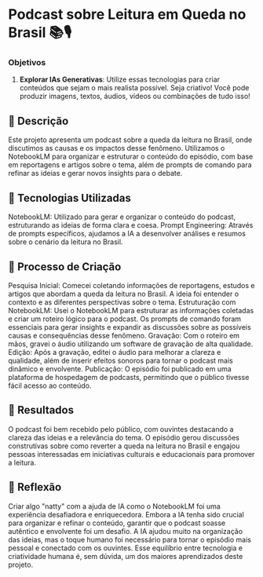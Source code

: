 # Podcast sobre Leitura em Queda no Brasil 📚🎙️

### Objetivos
1. **Explorar IAs Generativas**: Utilize essas tecnologias para criar conteúdos que sejam o mais realista possível. Seja criativo! Você pode produzir imagens, textos, áudios, vídeos ou combinações de tudo isso!

## 📒 Descrição
Este projeto apresenta um podcast sobre a queda da leitura no Brasil, onde discutimos as causas e os impactos desse fenômeno. Utilizamos o NotebookLM para organizar e estruturar o conteúdo do episódio, com base em reportagens e artigos sobre o tema, além de prompts de comando para refinar as ideias e gerar novos insights para o debate.

## 🤖 Tecnologias Utilizadas
NotebookLM: Utilizado para gerar e organizar o conteúdo do podcast, estruturando as ideias de forma clara e coesa.
Prompt Engineering: Através de prompts específicos, ajudamos a IA a desenvolver análises e resumos sobre o cenário da leitura no Brasil.


## 🧐 Processo de Criação
Pesquisa Inicial: Comecei coletando informações de reportagens, estudos e artigos que abordam a queda da leitura no Brasil. A ideia foi entender o contexto e as diferentes perspectivas sobre o tema.
Estruturação com NotebookLM: Usei o NotebookLM para estruturar as informações coletadas e criar um roteiro lógico para o podcast. Os prompts de comando foram essenciais para gerar insights e expandir as discussões sobre as possíveis causas e consequências desse fenômeno.
Gravação: Com o roteiro em mãos, gravei o áudio utilizando um software de gravação de alta qualidade.
Edição: Após a gravação, editei o áudio para melhorar a clareza e qualidade, além de inserir efeitos sonoros para tornar o podcast mais dinâmico e envolvente.
Publicação: O episódio foi publicado em uma plataforma de hospedagem de podcasts, permitindo que o público tivesse fácil acesso ao conteúdo.


## 🚀 Resultados
O podcast foi bem recebido pelo público, com ouvintes destacando a clareza das ideias e a relevância do tema. O episódio gerou discussões construtivas sobre como reverter a queda na leitura no Brasil e engajou pessoas interessadas em iniciativas culturais e educacionais para promover a leitura.


## 💭 Reflexão
Criar algo "natty" com a ajuda de IA como o NotebookLM foi uma experiência desafiadora e enriquecedora. Embora a IA tenha sido crucial para organizar e refinar o conteúdo, garantir que o podcast soasse autêntico e envolvente foi um desafio. A IA ajudou muito na organização das ideias, mas o toque humano foi necessário para tornar o episódio mais pessoal e conectado com os ouvintes. Esse equilíbrio entre tecnologia e criatividade humana é, sem dúvida, um dos maiores aprendizados deste projeto.




















